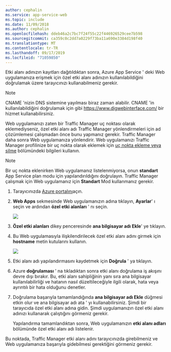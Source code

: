 ```yaml
---
author: cephalin
ms.service: app-service-web
ms.topic: include
ms.date: 11/09/2018
ms.author: cephalin
ms.openlocfilehash: ddeb46a2c7bc7f24f55c22f446926529cee7b598
ms.sourcegitcommit: ca359c0c2dd7a0229f73ba11a690e3384d198f40
ms.translationtype: MT
ms.contentlocale: tr-TR
ms.lasthandoff: 09/17/2019
ms.locfileid: "71059850"
---
```

Etki alanı adınızın kayıtları dağıtıldıktan sonra, Azure App Service ' deki Web uygulamanıza erişmek için özel etki alanı adınızın kullanılabildiğini doğrulamak üzere tarayıcınızı kullanabilmeniz gerekir.

> [!NOTE]
> CNAME 'nizin DNS sistemine yayılması biraz zaman alabilir. CNAME 'in kullanılabildiğini doğrulamak için gibi <a href="https://www.digwebinterface.com/">https://www.digwebinterface.com/</a> bir hizmet kullanabilirsiniz.
> 
> 

Web uygulamanızı zaten bir Traffic Manager uç noktası olarak eklemediyseniz, özel etki alanı adı Traffic Manager yönlendirmeleri için ad çözümlemesi çalışmadan önce bunu yapmanız gerekir. Traffic Manager daha sonra Web uygulamanıza yönlendirir. Web uygulamanızı Traffic Manager profilinize bir uç nokta olarak eklemek için [uç nokta ekleme veya silme](../articles/traffic-manager/traffic-manager-endpoints.md) bölümündeki bilgileri kullanın.

> [!NOTE]
> Bir uç nokta eklenirken Web uygulamanız listelenmiyorsa, onun **standart** App Service plan modu için yapılandırıldığını doğrulayın. Traffic Manager çalışmak için Web uygulamanız için **Standart** Mod kullanmanız gerekir.
> 
> 

1. Tarayıcınızda [Azure portalını](https://portal.azure.com)açın.
2. **Web Apps** sekmesinde Web uygulamanızın adına tıklayın, **Ayarlar**' ı seçin ve ardından **özel etki alanları** ' nı seçin.
   
    ![](./media/custom-dns-web-site/dncmntask-cname-6.png)
3. **Özel etki alanları** dikey penceresinde **ana bilgisayar adı Ekle**' ye tıklayın.
4. Bu Web uygulamasıyla ilişkilendirilecek özel etki alanı adını girmek için **hostname** metin kutularını kullanın.
   
    ![](./media/custom-dns-web-site/dncmntask-cname-8.png)
5. Etki alanı adı yapılandırmasını kaydetmek için **Doğrula** ' ya tıklayın.
6. Azure **doğrulaması** ' na tıkladıktan sonra etki alanı doğrulama iş akışını devre dışı bırakır. Bu, etki alanı sahipliğinin yanı sıra ana bilgisayar kullanılabilirliği ve hatanın nasıl düzeltileceğiyle ilgili olarak, hata veya ayrıntılı bir hata olduğunu denetler.    
7. Doğrulama başarıyla tamamlandığında **ana bilgisayar adı Ekle** düğmesi etkin olur ve ana bilgisayar adı ata ' yı kullanabilirsiniz. Şimdi bir tarayıcıda özel etki alanı adına gidin. Şimdi uygulamanızın özel etki alanı adınızı kullanarak çalıştığını görmeniz gerekir. 
   
   Yapılandırma tamamlandıktan sonra, Web uygulamanızın **etki alanı adları** bölümünde özel etki alanı adı listelenir.

Bu noktada, Traffic Manager etki alanı adını tarayıcınızda girebilmeniz ve Web uygulamanıza başarıyla gidebilmesi gerektiğini görmeniz gerekir.

